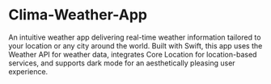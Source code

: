 # Clima-Weather-App
An intuitive weather app delivering real-time weather information tailored to your location or any city around the world. Built with Swift, this app uses the Weather API for weather data, integrates Core Location for location-based services, and supports dark mode for an aesthetically pleasing user experience.
